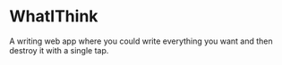 # WhatIThink
A writing web app where you could write everything you want and then destroy it with a single tap.
